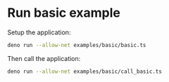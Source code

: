 # Run basic example

Setup the application:

```bash
deno run --allow-net examples/basic/basic.ts
```

Then call the application:

```bash
deno run --allow-net examples/basic/call_basic.ts
```
